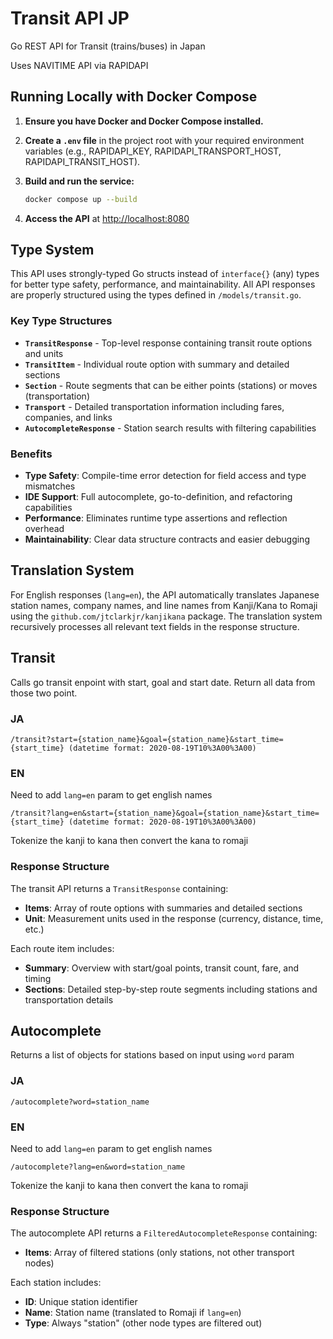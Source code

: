 # Transit API JP

Go REST API for Transit (trains/buses) in Japan

Uses NAVITIME API via RAPIDAPI

## Running Locally with Docker Compose

1. **Ensure you have Docker and Docker Compose installed.**

2. **Create a `.env` file** in the project root with your required environment variables (e.g., RAPIDAPI_KEY, RAPIDAPI_TRANSPORT_HOST, RAPIDAPI_TRANSIT_HOST).

3. **Build and run the service:**

   ```sh
   docker compose up --build
   ```

4. **Access the API** at [http://localhost:8080](http://localhost:8080)

## Type System

This API uses strongly-typed Go structs instead of `interface{}` (any) types for better type safety, performance, and maintainability. All API responses are properly structured using the types defined in `/models/transit.go`.

### Key Type Structures

- **`TransitResponse`** - Top-level response containing transit route options and units
- **`TransitItem`** - Individual route option with summary and detailed sections
- **`Section`** - Route segments that can be either points (stations) or moves (transportation)
- **`Transport`** - Detailed transportation information including fares, companies, and links
- **`AutocompleteResponse`** - Station search results with filtering capabilities

### Benefits

- **Type Safety**: Compile-time error detection for field access and type mismatches
- **IDE Support**: Full autocomplete, go-to-definition, and refactoring capabilities
- **Performance**: Eliminates runtime type assertions and reflection overhead
- **Maintainability**: Clear data structure contracts and easier debugging

## Translation System

For English responses (`lang=en`), the API automatically translates Japanese station names, company names, and line names from Kanji/Kana to Romaji using the `github.com/jtclarkjr/kanjikana` package. The translation system recursively processes all relevant text fields in the response structure.

## Transit

Calls go transit enpoint with start, goal and start date. Return all data from those two point.

### JA

`/transit?start={station_name}&goal={station_name}&start_time={start_time} (datetime format: 2020-08-19T10%3A00%3A00)`

### EN

Need to add `lang=en` param to get english names

`/transit?lang=en&start={station_name}&goal={station_name}&start_time={start_time} (datetime format: 2020-08-19T10%3A00%3A00)`

Tokenize the kanji to kana then convert the kana to romaji

### Response Structure

The transit API returns a `TransitResponse` containing:

- **Items**: Array of route options with summaries and detailed sections
- **Unit**: Measurement units used in the response (currency, distance, time, etc.)

Each route item includes:

- **Summary**: Overview with start/goal points, transit count, fare, and timing
- **Sections**: Detailed step-by-step route segments including stations and transportation details

## Autocomplete

Returns a list of objects for stations based on input using `word` param

### JA

`/autocomplete?word=station_name`

### EN

Need to add `lang=en` param to get english names

`/autocomplete?lang=en&word=station_name`

Tokenize the kanji to kana then convert the kana to romaji

### Response Structure

The autocomplete API returns a `FilteredAutocompleteResponse` containing:

- **Items**: Array of filtered stations (only stations, not other transport nodes)

Each station includes:

- **ID**: Unique station identifier
- **Name**: Station name (translated to Romaji if `lang=en`)
- **Type**: Always "station" (other node types are filtered out)
